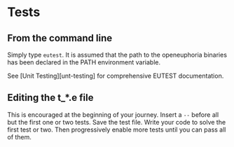 # Tests

## From the command line
 
Simply type `eutest`. It is assumed that the path to the openeuphoria binaries has been declared in the PATH environment variable.

See [Unit Testing][unt-testing] for comprehensive EUTEST documentation.
  
## Editing the t_*.e file
 
This is encouraged at the beginning of your journey. Insert a `--` before all but the first one or two tests. Save the test file. Write your code to solve the first test or two. Then progressively enable more tests until you can pass all of them.

[unit-testing]: https://openeuphoria.org/docs/eutest.html#_736_eutestunittesting